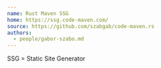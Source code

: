 ```yaml
---
name: Rust Maven SSG
home: https://ssg.code-maven.com/
source: https://github.com/szabgab/code-maven.rs
authors:
  - people/gabor-szabo.md
---
```


SSG = Static Site Generator
